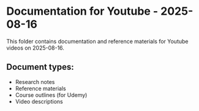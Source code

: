 # Documentation for Youtube - 2025-08-16

This folder contains documentation and reference materials for Youtube videos on 2025-08-16.

## Document types:
- Research notes
- Reference materials
- Course outlines (for Udemy)
- Video descriptions
